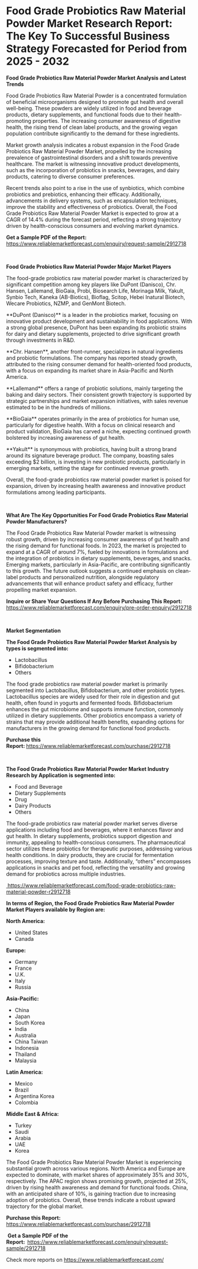 <p><h1>Food Grade Probiotics Raw Material Powder Market Research Report: The Key To Successful Business Strategy Forecasted for Period from 2025 - 2032</h1></p><p><strong>Food Grade Probiotics Raw Material Powder Market Analysis and Latest Trends</strong></p>
<p><p>Food Grade Probiotics Raw Material Powder is a concentrated formulation of beneficial microorganisms designed to promote gut health and overall well-being. These powders are widely utilized in food and beverage products, dietary supplements, and functional foods due to their health-promoting properties. The increasing consumer awareness of digestive health, the rising trend of clean label products, and the growing vegan population contribute significantly to the demand for these ingredients.</p><p>Market growth analysis indicates a robust expansion in the Food Grade Probiotics Raw Material Powder Market, propelled by the increasing prevalence of gastrointestinal disorders and a shift towards preventive healthcare. The market is witnessing innovative product developments, such as the incorporation of probiotics in snacks, beverages, and dairy products, catering to diverse consumer preferences.</p><p>Recent trends also point to a rise in the use of synbiotics, which combine probiotics and prebiotics, enhancing their efficacy. Additionally, advancements in delivery systems, such as encapsulation techniques, improve the stability and effectiveness of probiotics. Overall, the Food Grade Probiotics Raw Material Powder Market is expected to grow at a CAGR of 14.4% during the forecast period, reflecting a strong trajectory driven by health-conscious consumers and evolving market dynamics.</p></p>
<p><strong>Get a Sample PDF of the Report:&nbsp;</strong> <a href="https://www.reliablemarketforecast.com/enquiry/request-sample/2912718?utm_campaign=3139&utm_medium=2&utm_source=Github&utm_content=ia&utm_term=12032025&utm_id=food-grade-probiotics-raw-material-powder">https://www.reliablemarketforecast.com/enquiry/request-sample/2912718</a></p>
<p>&nbsp;</p>
<p><strong>Food Grade Probiotics Raw Material Powder Major Market Players</strong></p>
<p><p>The food-grade probiotics raw material powder market is characterized by significant competition among key players like DuPont (Danisco), Chr. Hansen, Lallemand, BioGaia, Probi, Biosearch Life, Morinaga Milk, Yakult, Synbio Tech, Kaneka (AB-Biotics), Bioflag, Scitop, Hebei Inatural Biotech, Wecare Probiotics, NZMP, and GenMont Biotech. </p><p>**DuPont (Danisco)** is a leader in the probiotics market, focusing on innovative product development and sustainability in food applications. With a strong global presence, DuPont has been expanding its probiotic strains for dairy and dietary supplements, projected to drive significant growth through investments in R&D.</p><p>**Chr. Hansen**, another front-runner, specializes in natural ingredients and probiotic formulations. The company has reported steady growth, attributed to the rising consumer demand for health-oriented food products, with a focus on expanding its market share in Asia-Pacific and North America.</p><p>**Lallemand** offers a range of probiotic solutions, mainly targeting the baking and dairy sectors. Their consistent growth trajectory is supported by strategic partnerships and market expansion initiatives, with sales revenue estimated to be in the hundreds of millions.</p><p>**BioGaia** operates primarily in the area of probiotics for human use, particularly for digestive health. With a focus on clinical research and product validation, BioGaia has carved a niche, expecting continued growth bolstered by increasing awareness of gut health.</p><p>**Yakult** is synonymous with probiotics, having built a strong brand around its signature beverage product. The company, boasting sales exceeding $2 billion, is investing in new probiotic products, particularly in emerging markets, setting the stage for continued revenue growth.</p><p>Overall, the food-grade probiotics raw material powder market is poised for expansion, driven by increasing health awareness and innovative product formulations among leading participants.</p></p>
<p>&nbsp;</p>
<p><strong>What Are The Key Opportunities For Food Grade Probiotics Raw Material Powder Manufacturers?</strong></p>
<p><p>The Food Grade Probiotics Raw Material Powder market is witnessing robust growth, driven by increasing consumer awareness of gut health and the rising demand for functional foods. In 2023, the market is projected to expand at a CAGR of around 7%, fueled by innovations in formulations and the integration of probiotics in dietary supplements, beverages, and snacks. Emerging markets, particularly in Asia-Pacific, are contributing significantly to this growth. The future outlook suggests a continued emphasis on clean-label products and personalized nutrition, alongside regulatory advancements that will enhance product safety and efficacy, further propelling market expansion.</p></p>
<p><strong>Inquire or Share Your Questions If Any Before Purchasing This Report:</strong> <a href="https://www.reliablemarketforecast.com/enquiry/pre-order-enquiry/2912718?utm_campaign=3139&utm_medium=2&utm_source=Github&utm_content=ia&utm_term=12032025&utm_id=food-grade-probiotics-raw-material-powder">https://www.reliablemarketforecast.com/enquiry/pre-order-enquiry/2912718</a></p>
<p>&nbsp;</p>
<p><strong>Market Segmentation</strong></p>
<p><strong>The Food Grade Probiotics Raw Material Powder Market Analysis by types is segmented into:</strong></p>
<p><ul><li>Lactobacillus</li><li>Bifidobacterium</li><li>Others</li></ul></p>
<p><p>The food grade probiotics raw material powder market is primarily segmented into Lactobacillus, Bifidobacterium, and other probiotic types. Lactobacillus species are widely used for their role in digestion and gut health, often found in yogurts and fermented foods. Bifidobacterium enhances the gut microbiome and supports immune function, commonly utilized in dietary supplements. Other probiotics encompass a variety of strains that may provide additional health benefits, expanding options for manufacturers in the growing demand for functional food products.</p></p>
<p><strong>Purchase this Report:&nbsp;</strong><a href="https://www.reliablemarketforecast.com/purchase/2912718?utm_campaign=3139&utm_medium=2&utm_source=Github&utm_content=ia&utm_term=12032025&utm_id=food-grade-probiotics-raw-material-powder">https://www.reliablemarketforecast.com/purchase/2912718</a></p>
<p>&nbsp;</p>
<p><strong>The Food Grade Probiotics Raw Material Powder Market Industry Research by Application is segmented into:</strong></p>
<p><ul><li>Food and Beverage</li><li>Dietary Supplements</li><li>Drug</li><li>Dairy Products</li><li>Others</li></ul></p>
<p><p>The food-grade probiotics raw material powder market serves diverse applications including food and beverages, where it enhances flavor and gut health. In dietary supplements, probiotics support digestion and immunity, appealing to health-conscious consumers. The pharmaceutical sector utilizes these probiotics for therapeutic purposes, addressing various health conditions. In dairy products, they are crucial for fermentation processes, improving texture and taste. Additionally, “others” encompasses applications in snacks and pet food, reflecting the versatility and growing demand for probiotics across multiple industries.</p></p>
<p><a href="https://www.reliablemarketforecast.com/food-grade-probiotics-raw-material-powder-r2912718?utm_campaign=3139&utm_medium=2&utm_source=Github&utm_content=ia&utm_term=12032025&utm_id=food-grade-probiotics-raw-material-powder">&nbsp;https://www.reliablemarketforecast.com/food-grade-probiotics-raw-material-powder-r2912718</a></p>
<p><strong>In terms of Region, the Food Grade Probiotics Raw Material Powder Market Players available by Region are:</strong></p>
<p>
    <p> <strong> North America: </strong>
        <ul>
            <li>United States</li>
            <li>Canada</li>
        </ul>
        </p> 
    <p> <strong> Europe: </strong>
        <ul>
            <li>Germany</li>
            <li>France</li>
            <li>U.K.</li>
            <li>Italy</li>
            <li>Russia</li>
        </ul>
        </p> 
    <p> <strong> Asia-Pacific: </strong>
        <ul>
            <li>China</li>
            <li>Japan</li>
            <li>South Korea</li>
            <li>India</li>
            <li>Australia</li>
            <li>China Taiwan</li>
            <li>Indonesia</li>
            <li>Thailand</li>
            <li>Malaysia</li>
        </ul>
        </p> 
    <p> <strong> Latin America: </strong>
        <ul>
            <li>Mexico</li>
            <li>Brazil</li>
            <li>Argentina Korea</li>
            <li>Colombia</li>
        </ul>
        </p> 
    <p> <strong> Middle East & Africa: </strong>
        <ul>
            <li>Turkey</li>
            <li>Saudi</li>
            <li>Arabia</li>
            <li>UAE</li>
            <li>Korea</li>
        </ul>
    </p>
    </p>
<p><p>The Food Grade Probiotics Raw Material Powder Market is experiencing substantial growth across various regions. North America and Europe are expected to dominate, with market shares of approximately 35% and 30%, respectively. The APAC region shows promising growth, projected at 25%, driven by rising health awareness and demand for functional foods. China, with an anticipated share of 10%, is gaining traction due to increasing adoption of probiotics. Overall, these trends indicate a robust upward trajectory for the global market.</p></p>
<p><strong>Purchase this Report: </strong><a href="https://www.reliablemarketforecast.com/purchase/2912718?utm_campaign=3139&utm_medium=2&utm_source=Github&utm_content=ia&utm_term=12032025&utm_id=food-grade-probiotics-raw-material-powder">https://www.reliablemarketforecast.com/purchase/2912718</a></p>
<p>&nbsp;<strong>Get a Sample PDF of the Report:&nbsp;&nbsp;</strong><a href="https://www.reliablemarketforecast.com/enquiry/request-sample/2912718?utm_campaign=3139&utm_medium=2&utm_source=Github&utm_content=ia&utm_term=12032025&utm_id=food-grade-probiotics-raw-material-powder">https://www.reliablemarketforecast.com/enquiry/request-sample/2912718</a></p>
<p><strong></strong></p>
<p>Check more reports on <a href="https://www.reliablemarketforecast.com/?utm_campaign=3139&utm_medium=2&utm_source=Github&utm_content=ia&utm_term=12032025&utm_id=food-grade-probiotics-raw-material-powder">https://www.reliablemarketforecast.com/</a></p>